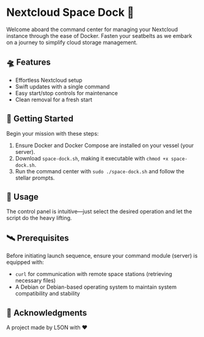 # Nextcloud Space Dock 🌌

Welcome aboard the command center for managing your Nextcloud instance through the ease of Docker. Fasten your seatbelts as we embark on a journey to simplify cloud storage management.

## 🛸 Features

- Effortless Nextcloud setup
- Swift updates with a single command
- Easy start/stop controls for maintenance
- Clean removal for a fresh start

## 🌠 Getting Started

Begin your mission with these steps:

1. Ensure Docker and Docker Compose are installed on your vessel (your server).
2. Download `space-dock.sh`, making it executable with `chmod +x space-dock.sh`.
3. Run the command center with `sudo ./space-dock.sh` and follow the stellar prompts.

## 🚀 Usage

The control panel is intuitive—just select the desired operation and let the script do the heavy lifting.

## 🛰️ Prerequisites

Before initiating launch sequence, ensure your command module (server) is equipped with:

- `curl` for communication with remote space stations (retrieving necessary files)
- A Debian or Debian-based operating system to maintain system compatibility and stability


## 👾 Acknowledgments

A project made by L5ON with ❤️

